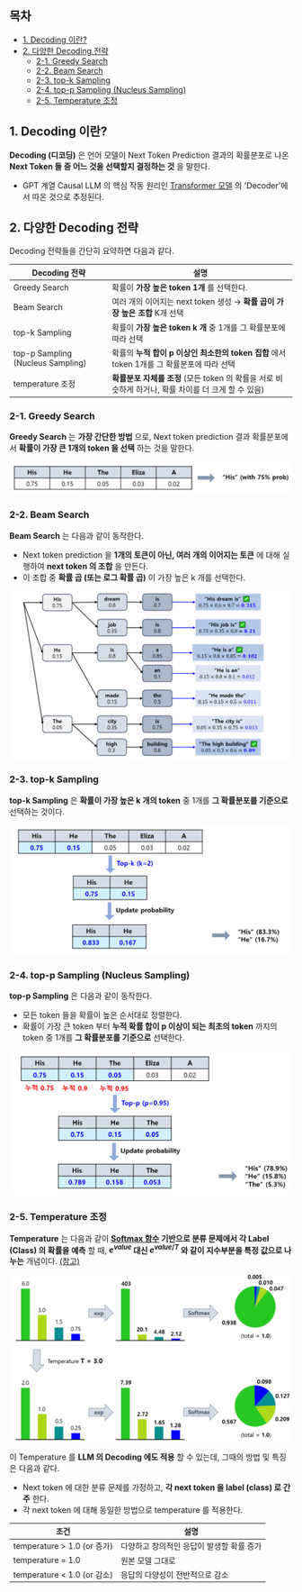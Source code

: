 ## 목차

* [1. Decoding 이란?](#1-decoding-이란)
* [2. 다양한 Decoding 전략](#2-다양한-decoding-전략)
  * [2-1. Greedy Search](#2-1-greedy-search)
  * [2-2. Beam Search](#2-2-beam-search)
  * [2-3. top-k Sampling](#2-3-top-k-sampling)
  * [2-4. top-p Sampling (Nucleus Sampling)](#2-4-top-p-sampling-nucleus-sampling)
  * [2-5. Temperature 조정](#2-5-temperature-조정)

## 1. Decoding 이란?

**Decoding (디코딩)** 은 언어 모델이 Next Token Prediction 결과의 확률분포로 나온 **Next Token 들 중 어느 것을 선택할지 결정하는 것** 을 말한다.

* GPT 계열 Causal LLM 의 핵심 작동 원리인 [Transformer 모델](../../Natural%20Language%20Processing/Basics_트랜스포머%20모델.md) 의 'Decoder'에서 따온 것으로 추정된다.

## 2. 다양한 Decoding 전략

Decoding 전략들을 간단히 요약하면 다음과 같다.

| Decoding 전략                       | 설명                                                               |
|-----------------------------------|------------------------------------------------------------------|
| Greedy Search                     | 확률이 **가장 높은 token 1개** 를 선택한다.                                   |
| Beam Search                       | 여러 개의 이어지는 next token 생성 → **확률 곱이 가장 높은 조합** K개 선택              |
| top-k Sampling                    | 확률이 **가장 높은 token k 개** 중 1개를 그 확률분포에 따라 선택                      |
| top-p Sampling (Nucleus Sampling) | 확률의 **누적 합이 p 이상인 최소한의 token 집합** 에서 token 1개를 그 확률분포에 따라 선택     |
| temperature 조정                    | **확률분포 자체를 조정** (모든 token 의 확률을 서로 비슷하게 하거나, 확률 차이를 더 크게 할 수 있음) |

### 2-1. Greedy Search

**Greedy Search** 는 **가장 간단한 방법** 으로, Next token prediction 결과 확률분포에서 **확률이 가장 큰 1개의 token 을 선택** 하는 것을 말한다.

![image](images/Decoding_Strategies_1.PNG)

### 2-2. Beam Search

**Beam Search** 는 다음과 같이 동작한다.

* Next token prediction 을 **1개의 토큰이 아닌, 여러 개의 이어지는 토큰** 에 대해 실행하여 **next token 의 조합** 을 만든다.
* 이 조합 중 **확률 곱 (또는 로그 확률 곱)** 이 가장 높은 k 개를 선택한다.

![image](images/Decoding_Strategies_2.PNG)

### 2-3. top-k Sampling

**top-k Sampling** 은 **확률이 가장 높은 k 개의 token** 중 1개를 **그 확률분포를 기준으로** 선택하는 것이다.

![image](images/Decoding_Strategies_3.PNG)

### 2-4. top-p Sampling (Nucleus Sampling)

**top-p Sampling** 은 다음과 같이 동작한다.

* 모든 token 들을 확률이 높은 순서대로 정렬한다.
* 확률이 가장 큰 token 부터 **누적 확률 합이 p 이상이 되는 최초의 token** 까지의 token 중 1개를 **그 확률분포를 기준으로** 선택한다.

![image](images/Decoding_Strategies_4.PNG)

### 2-5. Temperature 조정

**Temperature** 는 다음과 같이 **[Softmax 함수](../Deep%20Learning%20Basics/딥러닝_기초_활성화_함수.md#2-5-softmax-함수) 기반으로 분류 문제에서 각 Label (Class) 의 확률을 예측** 할 때, **$e^{value}$ 대신 $e^{value / T}$ 와 같이 지수부분을 특정 값으로 나누는** 개념이다. [(참고)](../Deep%20Learning%20Basics/딥러닝_기초_Knowledge_Distillation.md#4-1-soft-label)

![image](../Deep%20Learning%20Basics/images/Knowledge_Distillation_7.PNG)

이 Temperature 를 **LLM 의 Decoding 에도 적용** 할 수 있는데, 그때의 방법 및 특징은 다음과 같다.

* Next token 에 대한 분류 문제를 가정하고, **각 next token 을 label (class) 로 간주** 한다.
* 각 next token 에 대해 동일한 방법으로 temperature 를 적용한다.

| 조건                        | 설명                      |
|---------------------------|-------------------------|
| temperature > 1.0 (or 증가) | 다양하고 창의적인 응답이 발생할 확률 증가 |
| temperature = 1.0         | 원본 모델 그대로               |
| temperature < 1.0 (or 감소) | 응답의 다양성이 전반적으로 감소       |